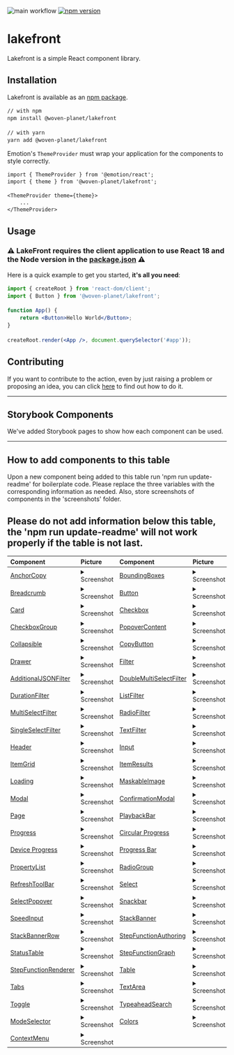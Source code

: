 ![main workflow](https://github.com/woven-planet/lakefront/actions/workflows/main.yml/badge.svg)
[![npm version](https://badge.fury.io/js/%40woven-planet%2Flakefront.svg)](https://badge.fury.io/js/%40woven-planet%2Flakefront)

# lakefront
Lakefront is a simple React component library.

## Installation

Lakefront is available as an [npm package](https://www.npmjs.com/package/@woven-planet/lakefront).

```sh
// with npm
npm install @woven-planet/lakefront

// with yarn
yarn add @woven-planet/lakefront
```

Emotion's `ThemeProvider` must wrap your application for the components to style correctly.
```
import { ThemeProvider } from '@emotion/react';
import { theme } from '@woven-planet/lakefront';

<ThemeProvider theme={theme}>
    ...
</ThemeProvider>
```

## Usage
### ⚠️ <b>LakeFront requires the client application to use React 18 and the Node version in the [package.json](./package.json) ⚠️ </b>


Here is a quick example to get you started, **it's all you need**:

```jsx
import { createRoot } from 'react-dom/client';
import { Button } from '@woven-planet/lakefront';

function App() {
    return <Button>Hello World</Button>;
}

createRoot.render(<App />, document.querySelector('#app'));

```
## Contributing
If you want to contribute to the action, even by just raising a problem or proposing an idea, you can click [here](CONTRIBUTING.md) to find out how to do it.

---
## Storybook Components
We've added Storybook pages to show how each component can be used.

---
## How to add components to this table
Upon a new component being added to this table run 'npm run update-readme' for boilerplate code. Please replace the three variables with the corresponding information as needed. Also, store screenshots of components in the 'screenshots' folder.

Please do not add information below this table, the 'npm run update-readme' will not work properly if the table is not last.
---
| Component                                                                                                                                             | Picture  | Component                                                                                                                                                       | Picture  |
|:------------------------------------------------------------------------------------------------------------------------------------------------------| :------- |:----------------------------------------------------------------------------------------------------------------------------------------------------------------| :------- |
| [AnchorCopy](https://woven-planet.github.io/lakefront/?path=/docs/lakefront-anchorcopy--anchor-copy)                                       | <details><summary>Screenshot</summary><img src="src/screenshots/AnchorCopy.png"></details> | [BoundingBoxes](https://woven-planet.github.io/lakefront/?path=/docs/lakefront-boundingboxes--bounding-boxes)                                        | <details><summary>Screenshot</summary><img src="src/screenshots/BoundingBoxes.png"></details> |
 | [Breadcrumb](https://woven-planet.github.io/lakefront/?path=/docs/lakefront-breadcrumb--breadcrumb)                                        | <details> <summary>Screenshot</summary><img src="src/screenshots/Breadcrumb.png"></details> | [Button](https://woven-planet.github.io/lakefront/?path=/docs/lakefront-button--all-buttons)                                                         | <details><summary>Screenshot</summary><img src="src/screenshots/Button.png"></details> |
 | [Card](https://woven-planet.github.io/lakefront/?path=/docs/lakefront-card--card)                                                          | <details><summary>Screenshot</summary><img src="src/screenshots/Card.png"></details> | [Checkbox](https://woven-planet.github.io/lakefront/?path=/docs/lakefront-checkbox--checkbox)                                                        | <details><summary>Screenshot</summary><img  src="src/screenshots/Checkbox.png"></details> |
| [CheckboxGroup](https://woven-planet.github.io/lakefront/?path=/docs/lakefront-checkboxgroup--checkbox-group)                              | <details><summary>Screenshot</summary><img  src="src/screenshots/CheckboxGroup.png"></details> | [PopoverContent](https://woven-planet.github.io/lakefront/?path=/docs/lakefront-popovercontent--popover-content)                                     | <details><summary>Screenshot</summary><img src="src/screenshots/PopoverContent.png"></details> |
| [Collapsible](https://woven-planet.github.io/lakefront/?path=/docs/lakefront-collapsible--collapsible)                                     | <details><summary>Screenshot</summary><img src="src/screenshots/Collapsible.png"></details> | [CopyButton](https://woven-planet.github.io/lakefront/?path=/docs/lakefront-copybutton--copy-button)                                                 | <details><summary>Screenshot</summary><img  src="src/screenshots/CopyButton.png"></details> |
 | [Drawer](https://woven-planet.github.io/lakefront/?path=/docs/lakefront-drawer--drawer)                                                    | <details><summary>Screenshot</summary><img src="src/screenshots/Drawer.png"></details> | [Filter](https://woven-planet.github.io/lakefront/?path=/docs/lakefront-filter-allfilters--no-filter-bar)                                            | <details><summary>Screenshot</summary><img src="src/screenshots/Filter.png"></details> |
 | [AdditionalJSONFilter](https://woven-planet.github.io/lakefront/?path=/docs/lakefront-filter-additionaljsonfilter--additional-json-filter) | <details><summary>Screenshot</summary><img src="src/screenshots/AdditionalJSONFilter.png"></details> | [DoubleMultiSelectFilter](https://woven-planet.github.io/lakefront/?path=/docs/lakefront-filter-doublemultiselectfilter--double-multi-select-filter) | <details><summary>Screenshot</summary><img src="src/screenshots/DoubleMultiSelectFilter.png"></details> |
 | [DurationFilter](https://woven-planet.github.io/lakefront/?path=/docs/lakefront-filter-durationfilter--duration-filter)                    | <details><summary>Screenshot</summary><img src="src/screenshots/DurationFilter.png"></details>| [ListFilter](https://woven-planet.github.io/lakefront/?path=/docs/lakefront-filter-listfilter--list-filter)                                          | <details><summary>Screenshot</summary><img src="src/screenshots/ListFilter.png"></details> |
 | [MultiSelectFilter](https://woven-planet.github.io/lakefront/?path=/docs/lakefront-filter-multiselectfilter--multi-select-filter)          | <details><summary>Screenshot</summary><img src="src/screenshots/MultiSelectFilter.png"></details> | [RadioFilter](https://woven-planet.github.io/lakefront/?path=/docs/lakefront-filter-radiofilter--radio-filter)                                       | <details><summary>Screenshot</summary><img src="src/screenshots/RadioFilter.png"></details> |
 | [SingleSelectFilter](https://woven-planet.github.io/lakefront/?path=/docs/lakefront-filter-singleselectfilter--single-select-filter)       | <details><summary>Screenshot</summary><img src="src/screenshots/SingleSelectFilter.png"></details> | [TextFilter](https://woven-planet.github.io/lakefront/?path=/docs/lakefront-filter-textfilter--text-filter)                                          | <details><summary>Screenshot</summary><img src="src/screenshots/TextFilter.png"></details> |
 | [Header](https://woven-planet.github.io/lakefront/?path=/docs/lakefront-header--header)                                                    | <details><summary>Screenshot</summary><img src="src/screenshots/Header.png"></details> | [Input](https://woven-planet.github.io/lakefront/?path=/docs/lakefront-input--placeholder)                                                           | <details><summary>Screenshot</summary><img src="src/screenshots/Input.png"></details> |
 | [ItemGrid](https://woven-planet.github.io/lakefront/?path=/docs/lakefront-itemgrid--item-grid)                                             | <details><summary>Screenshot</summary><img src="src/screenshots/ItemGrid.png"></details> | [ItemResults](https://woven-planet.github.io/lakefront/?path=/docs/lakefront-itemresults--item-results)                                              | <details><summary>Screenshot</summary><img src="src/screenshots/ItemResults.png"></details> |
 | [Loading](https://woven-planet.github.io/lakefront/?path=/docs/lakefront-loading--loading)                                                 | <details><summary>Screenshot</summary><img src="src/screenshots/Loading.png"></details> | [MaskableImage](https://woven-planet.github.io/lakefront/?path=/docs/lakefront-maskableimage--maskable-image)                                        | <details><summary>Screenshot</summary><img src="src/screenshots/MaskableImage.png"></details>|
 | [Modal](https://woven-planet.github.io/lakefront/?path=/docs/lakefront-modal--simple-modal)                                                | <details><summary>Screenshot</summary><img src="src/screenshots/Modal.png"></details> | [ConfirmationModal](https://woven-planet.github.io/lakefront/?path=/docs/lakefront-modal-confirmationmodal--basic-confirm)                           | <details><summary>Screenshot</summary><img src="src/screenshots/ConfirmationModal.png"></details> |
 | [Page](https://woven-planet.github.io/lakefront/?path=/docs/lakefront-page--page)                                                          | <details><summary>Screenshot</summary><img src="src/screenshots/Page.png"></details> | [PlaybackBar](https://woven-planet.github.io/lakefront/?path=/docs/lakefront-playbackbar--playback-bar)                                              | <details><summary>Screenshot</summary><img src="src/screenshots/PlaybackBar.png"></details> |
 | [Progress](https://woven-planet.github.io/lakefront/?path=/docs/lakefront-progress-progressbar--progress-bar)                              | <details><summary>Screenshot</summary><img src="src/screenshots/Progress.png"></details> | [Circular Progress](https://woven-planet.github.io/lakefront/?path=/docs/lakefront-progress-circularprogress--circular-progress)                     | <details><summary>Screenshot</summary><img src="src/screenshots/CircularProgress.png"></details> |
 | [Device Progress](https://woven-planet.github.io/lakefront/?path=/docs/lakefront-progress-deviceprogress--default-progress-bar)            | <details><summary>Screenshot</summary><img src="src/screenshots/DeviceProgress.png"></details> | [Progress Bar](https://woven-planet.github.io/lakefront/?path=/docs/lakefront-progress-progressbar--progress-bar)                                    | <details><summary>Screenshot</summary><img src="src/screenshots/ProgressBar.png"></details> |
 | [PropertyList](https://woven-planet.github.io/lakefront/?path=/docs/lakefront-propertylist--property-list)                                 | <details><summary>Screenshot</summary><img src="src/screenshots/PropertyList.png"></details> | [RadioGroup](https://woven-planet.github.io/lakefront/?path=/docs/lakefront-radiogroup--standard-radio-group)                                        | <details><summary>Screenshot</summary><img src="src/screenshots/RadioGroup.png"></details>|
 | [RefreshToolBar](https://woven-planet.github.io/lakefront/?path=/docs/lakefront-refreshtoolbar--refresh-toolbar)                           | <details><summary>Screenshot</summary><img src="src/screenshots/RefreshToolBar.png"></details> | [Select](https://woven-planet.github.io/lakefront/?path=/docs/lakefront-select--select)                                                              | <details><summary>Screenshot</summary><img src="src/screenshots/Select.png"></details> |
 | [SelectPopover](https://woven-planet.github.io/lakefront/?path=/docs/lakefront-selectpopover--popover)                                     | <details><summary>Screenshot</summary><img src="src/screenshots/SelectPopover.png"></details> | [Snackbar](https://woven-planet.github.io/lakefront/?path=/docs/lakefront-snackbar)                                                                  | <details><summary>Screenshot</summary><img src="src/screenshots/Snackbar.png"></details> |
 | [SpeedInput](https://woven-planet.github.io/lakefront/?path=/docs/lakefront-speedinput--speed-input)                                       | <details><summary>Screenshot</summary><img src="src/screenshots/SpeedInput.png"></details> | [StackBanner](https://woven-planet.github.io/lakefront/?path=/docs/lakefront-stack-banner--stack-banner)                                             | <details><summary>Screenshot</summary><img src="src/screenshots/StackBanner.png"></details> |
 | [StackBannerRow](https://woven-planet.github.io/lakefront/?path=/docs/lakefront-stack-banner-stack-banner-row--error)                      | <details><summary>Screenshot</summary><img src="src/screenshots/StackBannerRow.png"></details> | [StepFunctionAuthoring](https://woven-planet.github.io/lakefront/?path=/docs/lakefront-stepfunctionauthoring--new-step-function)                     | <details><summary>Screenshot</summary><img src="src/screenshots/StepFunctionAuthoring.png"></details> |
 | [StatusTable](https://woven-planet.github.io/lakefront/?path=/docs/lakefront-statustable--status-table-with-table-card)                    | <details><summary>Screenshot</summary><img src="src/screenshots/StatusTable.png"></details> | [StepFunctionGraph](https://woven-planet.github.io/lakefront/?path=/docs/lakefront-stepfunctiongraph--simple-graph)                                  | <details><summary>Screenshot</summary><img src="src/screenshots/StepFunctionAuthoring.png"></details> |
 | [StepFunctionRenderer](https://woven-planet.github.io/lakefront/?path=/docs/lakefront-stepfunctionrenderer--step-function-renderer)        |  <details><summary>Screenshot</summary><img src="src/screenshots/StepFunctionRenderer.png"></details> | [Table](https://woven-planet.github.io/lakefront?path=/docs/lakefront-table--table)                                                                  | <details><summary>Screenshot</summary><img src="src/screenshots/Table.png"></details> |
 | [Tabs](https://woven-planet.github.io/lakefront?path=/docs/lakefront-tabs--tabs)                                                           | <details><summary>Screenshot</summary><img src="src/screenshots/Tabs.png"></details> | [TextArea](https://woven-planet.github.io/lakefront/?path=/docs/lakefront-textarea--placeholder)                                                     | <details><summary>Screenshot</summary><img src="src/screenshots/TextArea.png"></details> |
 | [Toggle](https://woven-planet.github.io/lakefront/?path=/docs/lakefront-toggle--toggle)                                                    | <details><summary>Screenshot</summary><img src="src/screenshots/Toggle.png"></details> | [TypeaheadSearch](https://woven-planet.github.io/lakefront/?path=/docs/lakefront-typeaheadsearch--search-bottom-start)                               |<details><summary>Screenshot</summary><img src="src/screenshots/TypeaheadSearch.png"></details> |
 | [ModeSelector](https://woven-planet.github.io/lakefront/?path=/docs/lakefront-modeselector--simple-mode-selector)                          | <details><summary>Screenshot</summary><img src="src/screenshots/ModeSelector.png"></details> | [Colors](https://woven-planet.github.io/lakefront/?path=/docs/lakefront-theme-colors--docs) | <details><summary>Screenshot</summary><img src="src/screenshots/Colors.png"></details> |
[ContextMenu](https://woven-planet.github.io/lakefront/ContextMenu) | <details><summary>Screenshot</summary><img src="src/screenshots/ContextMenu.png"></details> |
